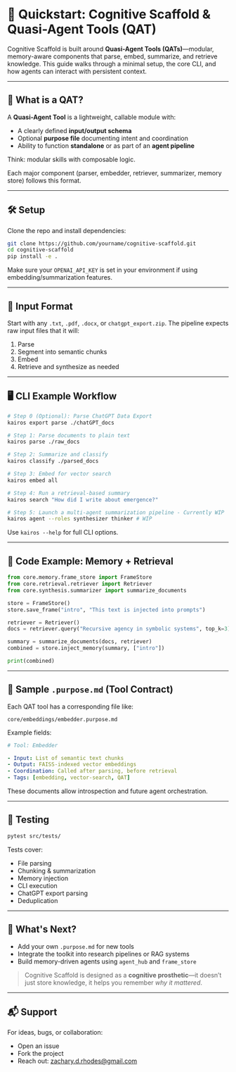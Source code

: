 # 🚀 Quickstart: Cognitive Scaffold & Quasi-Agent Tools (QAT)

Cognitive Scaffold is built around **Quasi-Agent Tools (QATs)**—modular, memory-aware components that parse, embed, summarize, and retrieve knowledge. This guide walks through a minimal setup, the core CLI, and how agents can interact with persistent context.

---

## 🧠 What is a QAT?

A **Quasi-Agent Tool** is a lightweight, callable module with:

- A clearly defined **input/output schema**
- Optional **purpose file** documenting intent and coordination
- Ability to function **standalone** or as part of an **agent pipeline**

Think: modular skills with composable logic.

Each major component (parser, embedder, retriever, summarizer, memory store) follows this format.

---

## 🛠️ Setup

Clone the repo and install dependencies:

```bash
git clone https://github.com/yourname/cognitive-scaffold.git
cd cognitive-scaffold
pip install -e .
````

Make sure your `OPENAI_API_KEY` is set in your environment if using embedding/summarization features.

---

## 📁 Input Format

Start with any `.txt`, `.pdf`, `.docx`, or `chatgpt_export.zip`. The pipeline expects raw input files that it will:

1. Parse
2. Segment into semantic chunks
3. Embed
4. Retrieve and synthesize as needed

---

## 🖥 CLI Example Workflow

```bash
# Step 0 (Optional): Parse ChatGPT Data Export
kairos export parse ./chatGPT_docs

# Step 1: Parse documents to plain text
kairos parse ./raw_docs

# Step 2: Summarize and classify
kairos classify ./parsed_docs

# Step 3: Embed for vector search
kairos embed all

# Step 4: Run a retrieval-based summary
kairos search "How did I write about emergence?"

# Step 5: Launch a multi-agent summarization pipeline - Currently WIP
kairos agent --roles synthesizer thinker # WIP
```

Use `kairos --help` for full CLI options.

---

## 🧠 Code Example: Memory + Retrieval

```python
from core.memory.frame_store import FrameStore
from core.retrieval.retriever import Retriever
from core.synthesis.summarizer import summarize_documents

store = FrameStore()
store.save_frame("intro", "This text is injected into prompts")

retriever = Retriever()
docs = retriever.query("Recursive agency in symbolic systems", top_k=3)

summary = summarize_documents(docs, retriever)
combined = store.inject_memory(summary, ["intro"])

print(combined)
```

---

## 🧩 Sample `.purpose.md` (Tool Contract)

Each QAT tool has a corresponding file like:

```
core/embeddings/embedder.purpose.md
```

Example fields:

```yaml
# Tool: Embedder

- Input: List of semantic text chunks
- Output: FAISS-indexed vector embeddings
- Coordination: Called after parsing, before retrieval
- Tags: [embedding, vector-search, QAT]
```

These documents allow introspection and future agent orchestration.

---

## 🧪 Testing

```bash
pytest src/tests/
```

Tests cover:

- File parsing
- Chunking & summarization
- Memory injection
- CLI execution
- ChatGPT export parsing
- Deduplication

---

## 🧠 What's Next?

- Add your own `.purpose.md` for new tools
- Integrate the toolkit into research pipelines or RAG systems
- Build memory-driven agents using `agent_hub` and `frame_store`

> Cognitive Scaffold is designed as a **cognitive prosthetic**—it doesn’t just store knowledge, it helps you remember _why it mattered_.

---

## 📬 Support

For ideas, bugs, or collaboration:

- Open an issue
- Fork the project
- Reach out: [zachary.d.rhodes@gmail.com](mailto:zachary.d.rhodes@gmail.com)
